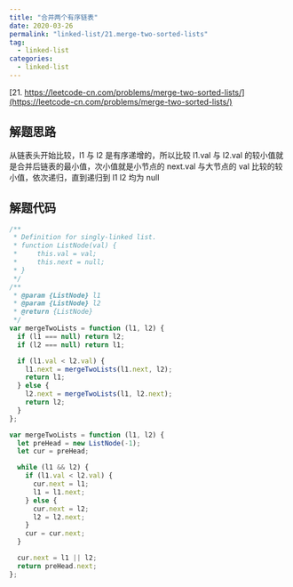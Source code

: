 ```yaml
---
title: "合并两个有序链表"
date: 2020-03-26
permalink: "linked-list/21.merge-two-sorted-lists"
tag:
  - linked-list
categories:
  - linked-list
---
```


[21. https://leetcode-cn.com/problems/merge-two-sorted-lists/](https://leetcode-cn.com/problems/merge-two-sorted-lists/)

## 解题思路

从链表头开始比较，l1 与 l2 是有序递增的，所以比较 l1.val 与 l2.val 的较小值就是合并后链表的最小值，次小值就是小节点的 next.val 与大节点的 val 比较的较小值，依次递归，直到递归到 l1 l2 均为 null

## 解题代码

```js
/**
 * Definition for singly-linked list.
 * function ListNode(val) {
 *     this.val = val;
 *     this.next = null;
 * }
 */
/**
 * @param {ListNode} l1
 * @param {ListNode} l2
 * @return {ListNode}
 */
var mergeTwoLists = function (l1, l2) {
  if (l1 === null) return l2;
  if (l2 === null) return l1;

  if (l1.val < l2.val) {
    l1.next = mergeTwoLists(l1.next, l2);
    return l1;
  } else {
    l2.next = mergeTwoLists(l1, l2.next);
    return l2;
  }
};

var mergeTwoLists = function (l1, l2) {
  let preHead = new ListNode(-1);
  let cur = preHead;

  while (l1 && l2) {
    if (l1.val < l2.val) {
      cur.next = l1;
      l1 = l1.next;
    } else {
      cur.next = l2;
      l2 = l2.next;
    }
    cur = cur.next;
  }

  cur.next = l1 || l2;
  return preHead.next;
};
```
